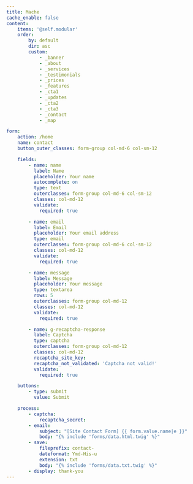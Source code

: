 ```yaml
---
title: Mache
cache_enable: false
content:
    items: '@self.modular'
    order:
        by: default
        dir: asc
        custom:
            - _banner
            - _about
            - _services
            - _testimonials
            - _prices
            - _features
            - _cta1
            - _updates
            - _cta2
            - _cta3
            - _contact
            - _map

form:
    action: /home
    name: contact
    button_outer_classes: form-group col-md-6 col-sm-12

    fields:
        - name: name
          label: Name
          placeholder: Your name
          autocomplete: on
          type: text
          outerclasses: form-group col-md-6 col-sm-12
          classes: col-md-12
          validate:
            required: true

        - name: email
          label: Email
          placeholder: Your email address
          type: email
          outerclasses: form-group col-md-6 col-sm-12
          classes: col-md-12
          validate:
            required: true

        - name: message
          label: Message
          placeholder: Your message
          type: textarea
          rows: 5
          outerclasses: form-group col-md-12
          classes: col-md-12
          validate:
            required: true

        - name: g-recaptcha-response
          label: Captcha
          type: captcha
          outerclasses: form-group col-md-12
          classes: col-md-12
          recaptcha_site_key:
          recaptcha_not_validated: 'Captcha not valid!'
          validate:
            required: true

    buttons:
        - type: submit
          value: Submit

    process:
        - captcha:
            recaptcha_secret:
        - email:
            subject: "[Site Contact Form] {{ form.value.name|e }}"
            body: "{% include 'forms/data.html.twig' %}"
        - save:
            fileprefix: contact-
            dateformat: Ymd-His-u
            extension: txt
            body: "{% include 'forms/data.txt.twig' %}"
        - display: thank-you
---
```

